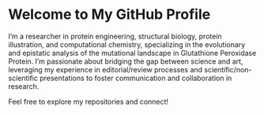 
# Welcome to My GitHub Profile

I’m a researcher in protein engineering, structural biology, protein illustration, and computational chemistry, specializing in the evolutionary and epistatic analysis of the mutational landscape in Glutathione Peroxidase Protein. I’m passionate about bridging the gap between science and art, leveraging my experience in editorial/review processes and scientific/non-scientific presentations to foster communication and collaboration in research.

Feel free to explore my repositories and connect!
